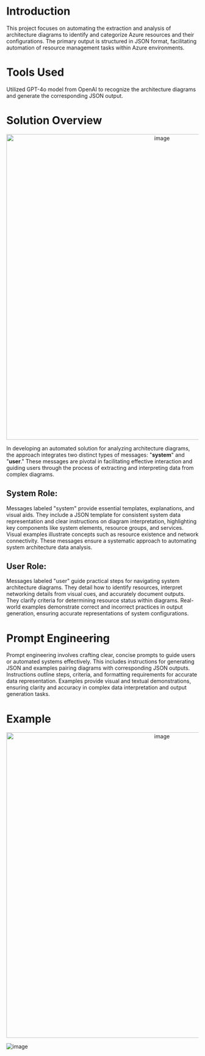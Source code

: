 # Introduction

This project focuses on automating the extraction and analysis of architecture diagrams to identify and categorize Azure resources and their configurations. The primary output is structured in JSON format, facilitating automation of resource management tasks within Azure environments.

# Tools Used

Utilized GPT-4o model from OpenAI to recognize the architecture diagrams and generate the corresponding JSON output.

# Solution Overview
<p align="center">
  <img src="https://github.com/user-attachments/assets/d443f32a-427e-40d4-9a1c-4a00bf553ac6" alt="image" width="800" height="auto">
</p>




In developing an automated solution for analyzing architecture diagrams, the approach integrates two distinct types of messages: "**system**" and "**user**." These messages are pivotal in facilitating effective interaction and guiding users through the process of extracting and interpreting data from complex diagrams.

## System Role:

Messages labeled "system" provide essential templates, explanations, and visual aids. They include a JSON template for consistent system data representation and clear instructions on diagram interpretation, highlighting key components like system elements, resource groups, and services. Visual examples illustrate concepts such as resource existence and network connectivity. These messages ensure a systematic approach to automating system architecture data analysis.

## User Role:
Messages labeled "user" guide practical steps for navigating system architecture diagrams. They detail how to identify resources, interpret networking details from visual cues, and accurately document outputs. They clarify criteria for determining resource status within diagrams. Real-world examples demonstrate correct and incorrect practices in output generation, ensuring accurate representations of system configurations.


# Prompt Engineering

Prompt engineering involves crafting clear, concise prompts to guide users or automated systems effectively. This includes instructions for generating JSON and examples pairing diagrams with corresponding JSON outputs. Instructions outline steps, criteria, and formatting requirements for accurate data representation. Examples provide visual and textual demonstrations, ensuring clarity and accuracy in complex data interpretation and output generation tasks.


# Example

<p align="center">
  <img src="https://github.com/user-attachments/assets/24b4f2cd-e4e0-4c35-bf71-f94518cabadf" alt="image" width="800" height="auto">
</p>

![image](https://github.com/user-attachments/assets/c940a80b-faa7-49c3-aa59-8f2ab1d418a3)















